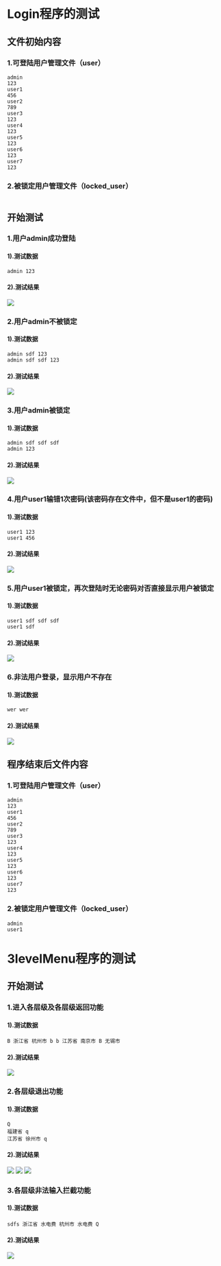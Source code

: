# Login程序的测试

## 文件初始内容

### 1.可登陆用户管理文件（user）
```text
admin
123
user1
456
user2
789
user3
123
user4
123
user5
123
user6
123
user7
123
```

### 2.被锁定用户管理文件（locked_user）

```text

```

## 开始测试

### 1.用户admin成功登陆

#### 	1).测试数据

```
admin 123
```

#### 	2).测试结果

![](test\test1.png)

### 2.用户admin不被锁定

#### 	1).测试数据

```
admin sdf 123
admin sdf sdf 123
```

#### 	2).测试结果

![](test\test2.png)
### 3.用户admin被锁定

#### 	1).测试数据

```
admin sdf sdf sdf
admin 123
```

#### 	2).测试结果

![](test\test3.png)
### 4.用户user1输错1次密码(该密码存在文件中，但不是user1的密码)

#### 	1).测试数据

```
user1 123
user1 456
```

#### 	2).测试结果

![](test\test4.png)
### 5.用户user1被锁定，再次登陆时无论密码对否直接显示用户被锁定

#### 	1).测试数据

```
user1 sdf sdf sdf
user1 sdf
```


#### 	2).测试结果

![](test\test5.png)
### 6.非法用户登录，显示用户不存在

#### 	1).测试数据

```
wer wer
```


#### 	2).测试结果

![](test\test6.png)

## 程序结束后文件内容

### 1.可登陆用户管理文件（user）
```text
admin
123
user1
456
user2
789
user3
123
user4
123
user5
123
user6
123
user7
123
```

### 2.被锁定用户管理文件（locked_user）

```text
admin
user1
```

















# 3levelMenu程序的测试

## 开始测试

### 1.进入各层级及各层级返回功能

#### 	1).测试数据

```
B 浙江省 杭州市 b b 江苏省 南京市 B 无锡市
```


#### 	2).测试结果

![](test\test7.png)
### 2.各层级退出功能
#### 	1).测试数据

```
Q
福建省 q
江苏省 徐州市 q
```


#### 	2).测试结果

![](test\test8.png)
![](test\test9.png)
![](test\test10.png)
### 3.各层级非法输入拦截功能
#### 	1).测试数据

```
sdfs 浙江省 水电费 杭州市 水电费 Q
```


#### 	2).测试结果

![](test\test11.png)